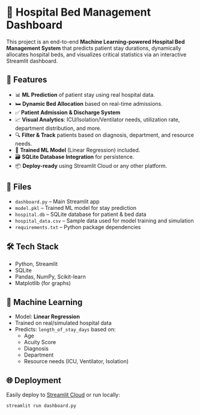 # 🏥 Hospital Bed Management Dashboard

This project is an end-to-end **Machine Learning-powered Hospital Bed Management System** that predicts patient stay durations, dynamically allocates hospital beds, and visualizes critical statistics via an interactive Streamlit dashboard.

## 🚀 Features

- 📊 **ML Prediction** of patient stay using real hospital data.
- 🛏️ **Dynamic Bed Allocation** based on real-time admissions.
- ✅ **Patient Admission & Discharge System**
- 📈 **Visual Analytics**: ICU/Isolation/Ventilator needs, utilization rate, department distribution, and more.
- 🔍 **Filter & Track** patients based on diagnosis, department, and resource needs.
- 🧠 **Trained ML Model** (Linear Regression) included.
- 🗃️ **SQLite Database Integration** for persistence.
- 📦 **Deploy-ready** using Streamlit Cloud or any other platform.

## 📂 Files

- `dashboard.py` – Main Streamlit app
- `model.pkl` – Trained ML model for stay prediction
- `hospital.db` – SQLite database for patient & bed data
- `hospital_data.csv` – Sample data used for model training and simulation
- `requirements.txt` – Python package dependencies

## 🛠️ Tech Stack

- Python, Streamlit
- SQLite
- Pandas, NumPy, Scikit-learn
- Matplotlib (for graphs)

## 🧠 Machine Learning

- Model: **Linear Regression**
- Trained on real/simulated hospital data
- Predicts: `length_of_stay_days` based on:
  - Age
  - Acuity Score
  - Diagnosis
  - Department
  - Resource needs (ICU, Ventilator, Isolation)

## 🌐 Deployment

Easily deploy to [Streamlit Cloud](https://streamlit.io/cloud) or run locally:
```bash
streamlit run dashboard.py

